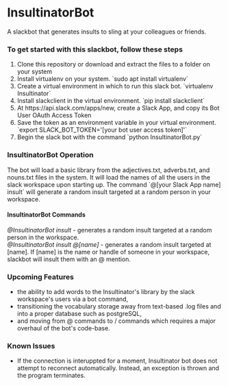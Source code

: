 # InsultinatorBot
A slackbot that generates insults to sling at your colleagues or friends.

<h3>To get started with this slackbot, follow these steps</h3>
  <ol>
    <li> Clone this repository or download and extract the files to a folder on your system </li>
    <li> Install virtualenv on your system. `sudo apt install virtualenv` </li>
    <li> Create a virtual environment in which to run this slack bot. `virtualenv Insultinator` </li>
    <li> Install slackclient in the virtual environment. `pip install slackclient` </li>
    <li> At https://api.slack.com/apps/new, create a Slack App, and copy its Bot User OAuth Access Token </li>
    <li> Save the token as an environment variable in your virtual environment. `export SLACK_BOT_TOKEN='[your bot user access token]'`</li>
    <li> Begin the slack bot with the command `python InsultinatorBot.py` </li>
  </ol>

<h3> InsultinatorBot Operation </h3>
  The bot will load a basic library from the adjectives.txt, adverbs.txt, and nouns.txt files in the system. It will load the names of all the users in the slack workspace upon starting up.
  The command `@[your Slack App name] insult` will generate a random insult targeted at a random person in your workspace.
  <h4>InsultinatorBot Commands</h4>
      <i>@InsultinatorBot insult</i> - generates a random insult targeted at a random person in the workspace.<br>
      <i>@InsultinatorBot insult @[name]</i> - generates a random insult targeted at [name]. If [name] is the name or handle of someone in your workspace, slackbot will insult them with an @ mention.

<h3> Upcoming Features </h3>
  <ul>
    <li>the ability to add words to the Insultinator's library by the slack workspace's users via a bot command,
    <li>transitioning the vocabulary storage away from text-based .log files and into a proper database such as postgreSQL,
    <li>and moving from @ commands to / commands which requires a major overhaul of the bot's code-base.
  </ul>

<h3>Known Issues</h3>
  <ul>
    <li>If the connection is interuppted for a moment, Insultinator bot does not attempt to reconnect automatically. Instead, an exception is thrown and the program terminates. 
  </ul>
 
    
    
